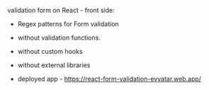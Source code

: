 validation form on React - front side:

- Regex patterns for Form validation
- without validation functions.
- without custom hooks
- without external libraries

- deployed app - https://react-form-validation-evyatar.web.app/
